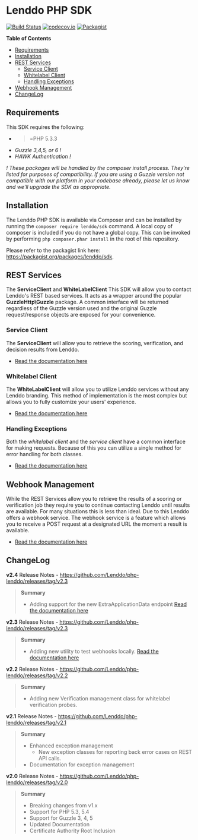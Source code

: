 # Lenddo PHP SDK

[![Build Status](https://travis-ci.org/Lenddo/php-lenddo.svg?branch=master)](https://travis-ci.org/Lenddo/php-lenddo) [![codecov.io](https://img.shields.io/codecov/c/github/Lenddo/php-lenddo.svg)](http://codecov.io/github/Lenddo/php-lenddo?branch=master) [![Packagist](https://img.shields.io/packagist/v/lenddo/sdk.svg)](https://packagist.org/packages/lenddo/sdk)

<!-- START doctoc generated TOC please keep comment here to allow auto update -->
<!-- DON'T EDIT THIS SECTION, INSTEAD RE-RUN doctoc TO UPDATE -->
**Table of Contents**

- [Requirements](#requirements)
- [Installation](#installation)
- [REST Services](#rest-services)
  - [Service Client](#service-client)
  - [Whitelabel Client](#whitelabel-client)
  - [Handling Exceptions](#handling-exceptions)
- [Webhook Management](#webhook-management)
- [ChangeLog](#changelog)

<!-- END doctoc generated TOC please keep comment here to allow auto update -->

## Requirements
This SDK requires the following:
* >=PHP 5.3.3
* _Guzzle 3,4,5, or 6 !_
* _HAWK Authentication !_

_! These packages will be handled by the composer install process. They're listed for purposes of compatibility. If you are using a Guzzle version not compatible with our platform in your codebase already, please let us know and we'll upgrade the SDK as appropriate._

## Installation
The Lenddo PHP SDK is available via Composer and can be installed by running the `composer require lenddo/sdk` command. A local copy of composer is included if you do not have a global copy. This can be invoked by performing `php composer.phar install` in the root of this repository.

Please refer to the packagist link here: https://packagist.org/packages/lenddo/sdk.

## REST Services
The **ServiceClient** and **WhiteLabelClient** This SDK will allow you to contact Lenddo's REST based services. It acts as a wrapper around the  popular **GuzzleHttp\Guzzle** package. A common interface will be returned regardless of the Guzzle version used and the original Guzzle request/response objects are exposed for your convenience.

### Service Client
The **ServiceClient** will allow you to retrieve the scoring, verification, and decision results from Lenddo.
- [Read the documentation here](docs/service_client.md)

### Whitelabel Client
The **WhiteLabelClient** will allow you to utilize Lenddo services without any Lenddo branding. This method of implementation is the most complex but allows you to fully customize your users' experience.
- [Read the documentation here](docs/whitelabel_client.md)

### Handling Exceptions
Both the _whitelabel client_ and the _service client_ have a common interface for making requests. Because of this you
can utilize a single method for error handling for both classes.
- [Read the documentation here](docs/handling_exceptions.md)

## Webhook Management
While the REST Services allow you to retrieve the results of a scoring or verification job they require you to continue contacting Lenddo until results are available. For many situations this is less than ideal. Due to this Lenddo offers a webhook service. The webhook service is a feature which allows you to receive a POST request at a designated URL the moment a result is available.
- [Read the documentation here](docs/webhooks.md)

## ChangeLog
**v2.4** Release Notes - https://github.com/Lenddo/php-lenddo/releases/tag/v2.3
> **Summary**
> * Adding support for the new ExtraApplicationData endpoint
>     [Read the documentation here](docs/service_client.md#send-extra-application-data)

**v2.3** Release Notes - https://github.com/Lenddo/php-lenddo/releases/tag/v2.3
> **Summary**
> * Adding new utility to test webhooks locally.
>     [Read the documentation here](docs/testing_webhooks.md)

**v2.2** Release Notes - https://github.com/Lenddo/php-lenddo/releases/tag/v2.2

> **Summary**
> * Adding new Verification management class for whitelabel verification probes.

**v2.1** Release Notes - https://github.com/Lenddo/php-lenddo/releases/tag/v2.1

> **Summary**
> * Enhanced exception management
>   * New exception classes for reporting back error cases on REST API calls.
> * Documentation for exception management

**v2.0** Release Notes - https://github.com/Lenddo/php-lenddo/releases/tag/v2.0

> **Summary**
> * Breaking changes from v1.x
> * Support for PHP 5.3, 5.4
> * Support for Guzzle 3, 4, 5
> * Updated Documentation
> * Certificate Authority Root Inclusion
